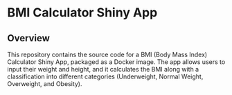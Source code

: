 # BMI Calculator Shiny App

## Overview
This repository contains the source code for a BMI (Body Mass Index) Calculator Shiny App, packaged as a Docker image. The app allows users to input their weight and height, and it calculates the BMI along with a classification into different categories (Underweight, Normal Weight, Overweight, and Obesity).



